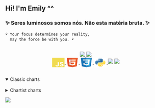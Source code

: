                     
  ## Hi! I'm Emily ^^ 
   <tr><th colspan="2"><h3> ✨ Seres luminosos somos nós. Não esta matéria bruta. ✨</h3></th></tr>
   
    
    º Your focus determines your reality,
      may the force be with you. º 
      
      
<div align="center">
  <a href="https://github.com/MarceleSilv">
     
<div style="display: inline_block"><br>
    <img height="180em" src="https://github-readme-stats.vercel.app/api?username=MarceleSilv&show_icons=true&theme=dracula&include_all_commits=true&count_private=true"/>
  <img height="130em" src="https://github-readme-stats.vercel.app/api/top-langs/?username=MarceleSilv&layout=compact&langs_count=7&theme=dracula"/>
</div>
  <img align="center" height="30" width="40" src="https://raw.githubusercontent.com/devicons/devicon/master/icons/javascript/javascript-plain.svg">
      
  <img align="center" alt="Emy-HTML" height="30" width="40" src="https://raw.githubusercontent.com/devicons/devicon/master/icons/html5/html5-original.svg">
  
  <img align="center" alt="Emy-CSS" height="30" width="40" src="https://raw.githubusercontent.com/devicons/devicon/master/icons/css3/css3-original.svg">
  
  <img align="center" alt="Emy-Python" height="30" width="40" src="https://raw.githubusercontent.com/devicons/devicon/master/icons/python/python-original.svg">
  <a href="https://instagram.com/emy_npm" target="_blank"><img src="https://img.shields.io/badge/-Instagram-%23E4405F?style=for-the-badge&logo=instagram&logoColor=white" target="_blank"></a>
  <a href = "mailto:contatomarcelesilvaf186@gmail.com"><img src="https://img.shields.io/badge/-Gmail-%23333?style=for-the-badge&logo=gmail&logoColor=white" target="_blank"></a>
</div>
  
  ##
  <div>
   <details open><summary>Classic charts</summary><img src="https://github.com/lowlighter/MarceleSilv/blob/examples/metrics.plugin.stargazers.svg" alt=""></img></details>
  <details><summary>Chartist charts</summary><img src="https://github.com/lowlighter/MarceleSilv/blob/examples/metrics.plugin.stargazers.chartist.svg" alt=""></img></details>

  ![](https://github.com/MarceleSilv/snk/raw/output/github-contribution-grid-snake.svg)
</div>

  
